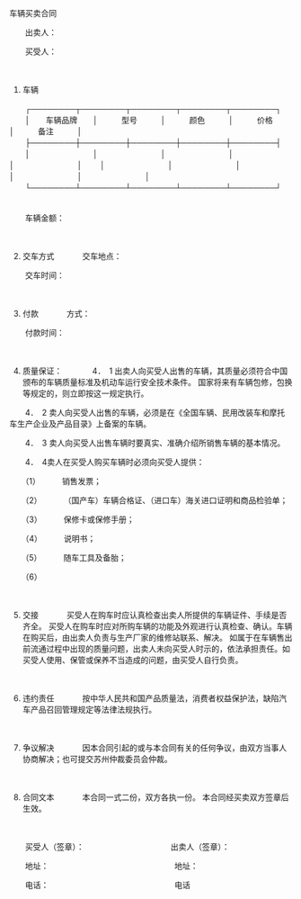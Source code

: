 



车辆买卖合同



 

　　出卖人：

　　买受人：

　　

1. 车辆
　　



　　┌────────┬────────┬────────┬────────┬────────┐
　　│　　车辆品牌　　│　　　型号　　　│　　　颜色　　　│　　　价格　　　│　　　备注　　　│
　　├────────┼────────┼────────┼────────┼────────┤
　　│　　　　　　　　│　　　　　　　　│　　　　　　　　│　　　　　　　　│　　　　　　　　│
　　│　　　　　　　　│　　　　　　　　│　　　　　　　　│　　　　　　　　│　　　　　　　　│
　　└────────┴────────┴────────┴────────┴────────┘
　　


　　车辆金额：

　　

2. 交车方式
　　
　交车地点：

　　交车时间：

　　

3. 付款
　　
　方式：

　　付款时间：

　　

4. 质量保证：
　　
　 4．　1 出卖人向买受人出售的车辆，其质量必须符合中国颁布的车辆质量标准及机动车运行安全技术条件。 国家将来有车辆包修，包换等规定的，则立即按这一规定执行。

　　4．　2 卖人向买受人出售的车辆，必须是在《全国车辆、民用改装车和摩托车生产企业及产品目录》上备案的车辆。

　　4．　3 卖人向买受人出售车辆时要真实、准确介绍所销售车辆的基本情况。

　　4．　4卖人在买受人购买车辆时必须向买受人提供：

　　（1）　　　 销售发票；

　　（2）　　　 （国产车）车辆合格证、（进口车）海关进口证明和商品检验单；

　　（3）　　　 保修卡或保修手册；

　　（4）　　　 说明书；

　　（5）　　　 随车工具及备胎；

　　（6）

　　

5. 交接
　　
　买受人在购车时应认真检查出卖人所提供的车辆证件、手续是否齐全。 买受人在购车时应对所购车辆的功能及外观进行认真检查、确认。车辆在购买后，由出卖人负责与生产厂家的维修站联系、解决。 如属于在车辆售出前流通过程中出现的质量问题，出卖人未向买受人时示的，依法承担责任。如买受人使用、保管或保养不当造成的问题，由买受人自行负责。

　　

6. 违约责任
　　
　按中华人民共和国产品质量法，消费者权益保护法，缺陷汽车产品召回管理规定等法律法规执行。

　　

7. 争议解决
　　
　因本合同引起的或与本合同有关的任何争议，由双方当事人协商解决；也可提交苏州仲裁委员会仲裁。

　　

8. 合同文本
　　
　本合同一式二份，双方各执一份。 本合同经买卖双方签章后生效。　

　　　

　　买受人（签章）：　　　　　　　　　　　出卖人（签章）：　　

　　地址：　　　　　　　　　　　　　　　　地址：　　

　　电话：　　　　　　　　　　　　　　　　电话